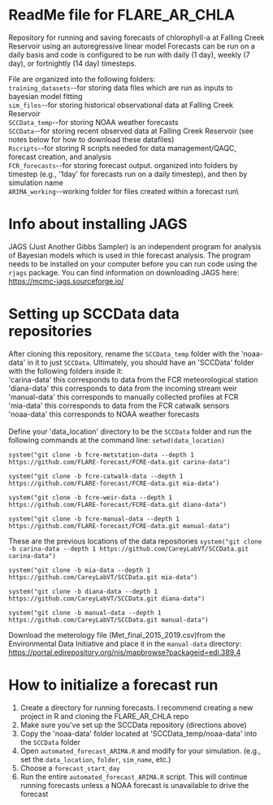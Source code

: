 # ReadMe file for FLARE_AR_CHLA
Repository for running and saving forecasts of chlorophyll-a at Falling Creek Reservoir using an autoregressive linear model
Forecasts can be run on a daily basis and code is configured to be run with daily (1 day), weekly (7 day), or fortnightly (14 day) timesteps.


File are organized into the following folders:\
`training_datasets`--for storing data files which are run as inputs to bayesian model fitting\
`sim_files`--for storing historical observational data at Falling Creek Reservoir\
`SCCData_temp`--for storing NOAA weather forecasts\
`SCCData`--for storing recent observed data at Falling Creek Reservoir (see notes below for how to download these datafiles) \
`Rscripts`--for storing R scripts needed for data management/QAQC, forecast creation, and analysis\
`FCR_forecasts`--for storing forecast output. organized into folders by timestep (e.g., '1day' for forecasts run on a daily timestep), and then by simulation name\
`ARIMA_working`--working folder for files created within a forecast run\

# Info about installing JAGS 
JAGS (Just Another Gibbs Sampler) is an independent program for analysis of Bayesian models which is used in thie forecast analysis. The program needs to be installed on your computer before you can run code using the `rjags` package. You can find information on downloading JAGS here: https://mcmc-jags.sourceforge.io/

# Setting up SCCData data repositories
After cloning this repository, rename the `SCCData_temp` folder with the 'noaa-data' in it to just `SCCData`. Ultimately, you should have an 'SCCData' folder with the following folders inside it:\
'carina-data' this corresponds to data from the FCR meteorological station\
'diana-data' this corresponds to data from the incoming stream weir\
'manual-data' this corresponds to manually collected profiles at FCR\
'mia-data' this corresponds to data from the FCR catwalk sensors\
'noaa-data' this corresponds to NOAA weather forecasts\
\
Define your 'data_location' directory to be the `SCCData` folder and run the following commands at the command line:
`setwd(data_location)`


`system("git clone -b fcre-metstation-data --depth 1 https://github.com/FLARE-forecast/FCRE-data.git carina-data")`

`system("git clone -b fcre-catwalk-data --depth 1 https://github.com/FLARE-forecast/FCRE-data.git mia-data")`

`system("git clone -b fcre-weir-data --depth 1 https://github.com/FLARE-forecast/FCRE-data.git diana-data")`

`system("git clone -b fcre-manual-data --depth 1 https://github.com/FLARE-forecast/FCRE-data.git manual-data")`

These are the previous locations of the data repositories
`system("git clone -b carina-data --depth 1 https://github.com/CareyLabVT/SCCData.git carina-data")`

`system("git clone -b mia-data --depth 1 https://github.com/CareyLabVT/SCCData.git mia-data")`

`system("git clone -b diana-data --depth 1 https://github.com/CareyLabVT/SCCData.git diana-data")`

`system("git clone -b manual-data --depth 1 https://github.com/CareyLabVT/SCCData.git manual-data")`

Download the meterology file (Met_final_2015_2019.csv)from the Environmental Data Initiative and place it in the `manual-data` directory: https://portal.edirepository.org/nis/mapbrowse?packageid=edi.389.4


# How to initialize a forecast run
1. Create a directory for running forecasts. I recommend creating a new project in R and cloning the FLARE_AR_CHLA repo 
2. Make sure you've set up the SCCData repository (directions above)
3. Copy the 'noaa-data' folder located at 'SCCData_temp/noaa-data' into the `SCCData` folder
4. Open `automated_forecast_ARIMA.R` and modify for your simulation. (e.g., set the `data_location`, `folder`, `sim_name`, etc.)
5. Choose a `forecast_start_day`
6. Run the entire `automated_forecast_ARIMA.R` script. This will continue running forecasts unless a NOAA forecast is unavailable to drive the forecast
